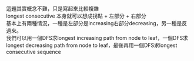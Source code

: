 這題其實概念不難，只是寫起來比較複雜\
longest consecutive 本身就可以想成拐點 + 左部分 + 右部分\
基本上有兩種情況，一種是左部分是increasing右部分decreasing，另一種是反過來。\
我們可以用一個DFS求longest increasing path from node to leaf，一個DFS求longest decreasing path from node to leaf，最後再用一個DFS求longest consecutive sequence
